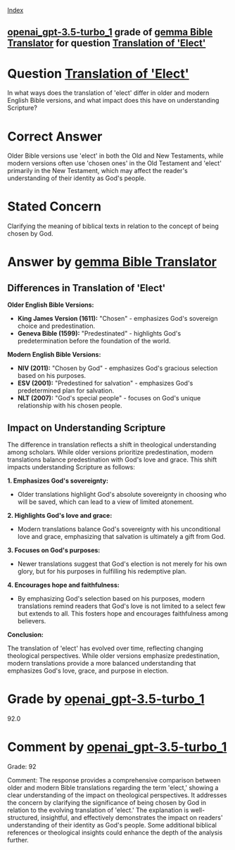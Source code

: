 
[Index](../../../../index.md)
## [openai_gpt-3.5-turbo_1](../../../grading_models/openai_gpt-3.5-turbo_1.md) grade of [gemma Bible Translator](../../../answering_models/gemma_Bible_Translator.md) for question [Translation of 'Elect'](../../../questions/Translation_of_'Elect'.md)

# Question [Translation of 'Elect'](../../../questions/Translation_of_'Elect'.md)
In what ways does the translation of 'elect' differ in older and modern English Bible versions, and what impact does this have on understanding Scripture?

# Correct Answer
Older Bible versions use 'elect' in both the Old and New Testaments, while modern versions often use 'chosen ones' in the Old Testament and 'elect' primarily in the New Testament, which may affect the reader's understanding of their identity as God's people.

# Stated Concern
Clarifying the meaning of biblical texts in relation to the concept of being chosen by God.

# Answer by [gemma Bible Translator](../../../answering_models/gemma_Bible_Translator.md)
## Differences in Translation of 'Elect'

**Older English Bible Versions:**

* **King James Version (1611):** "Chosen" - emphasizes God's sovereign choice and predestination.
* **Geneva Bible (1599):** "Predestinated" - highlights God's predetermination before the foundation of the world.

**Modern English Bible Versions:**

* **NIV (2011):** "Chosen by God" - emphasizes God's gracious selection based on his purposes.
* **ESV (2001):** "Predestined for salvation" - emphasizes God's predetermined plan for salvation.
* **NLT (2007):** "God's special people" - focuses on God's unique relationship with his chosen people.


## Impact on Understanding Scripture

The difference in translation reflects a shift in theological understanding among scholars. While older versions prioritize predestination, modern translations balance predestination with God's love and grace. This shift impacts understanding Scripture as follows:

**1. Emphasizes God's sovereignty:**

* Older translations highlight God's absolute sovereignty in choosing who will be saved, which can lead to a view of limited atonement.

**2. Highlights God's love and grace:**

* Modern translations balance God's sovereignty with his unconditional love and grace, emphasizing that salvation is ultimately a gift from God.

**3. Focuses on God's purposes:**

* Newer translations suggest that God's election is not merely for his own glory, but for his purposes in fulfilling his redemptive plan.

**4. Encourages hope and faithfulness:**

* By emphasizing God's selection based on his purposes, modern translations remind readers that God's love is not limited to a select few but extends to all. This fosters hope and encourages faithfulness among believers.


**Conclusion:**

The translation of 'elect' has evolved over time, reflecting changing theological perspectives. While older versions emphasize predestination, modern translations provide a more balanced understanding that emphasizes God's love, grace, and purpose in election.

# Grade by [openai_gpt-3.5-turbo_1](../../../grading_models/openai_gpt-3.5-turbo_1.md)
92.0

# Comment by [openai_gpt-3.5-turbo_1](../../../grading_models/openai_gpt-3.5-turbo_1.md)
Grade: 92

Comment: The response provides a comprehensive comparison between older and modern Bible translations regarding the term 'elect,' showing a clear understanding of the impact on theological perspectives. It addresses the concern by clarifying the significance of being chosen by God in relation to the evolving translation of 'elect.' The explanation is well-structured, insightful, and effectively demonstrates the impact on readers' understanding of their identity as God's people. Some additional biblical references or theological insights could enhance the depth of the analysis further.
